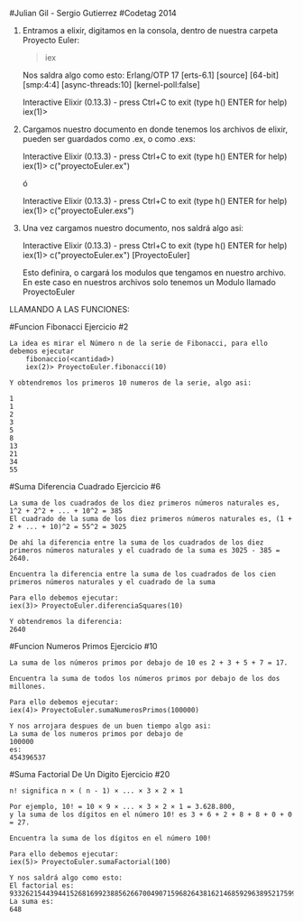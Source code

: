 #Julian Gil - Sergio Gutierrez
#Codetag 2014

1. Entramos a elixir, digitamos en la consola, dentro de nuestra carpeta Proyecto Euler:
	>iex 

	Nos saldra algo como esto:
	Erlang/OTP 17 [erts-6.1] [source] [64-bit] [smp:4:4] [async-threads:10] [kernel-poll:false]

	Interactive Elixir (0.13.3) - press Ctrl+C to exit (type h() ENTER for help)
	iex(1)>

2. Cargamos nuestro documento en donde tenemos los archivos de elixir, pueden ser guardados como .ex, o como .exs:
	
	Interactive Elixir (0.13.3) - press Ctrl+C to exit (type h() ENTER for help)
	iex(1)> c("proyectoEuler.ex")

	ó

	Interactive Elixir (0.13.3) - press Ctrl+C to exit (type h() ENTER for help)
	iex(1)> c("proyectoEuler.exs")

3. Una vez cargamos nuestro documento, nos saldrá algo asi:
	
	Interactive Elixir (0.13.3) - press Ctrl+C to exit (type h() ENTER for help)
	iex(1)> c("proyectoEuler.ex")
	[ProyectoEuler]


	Esto definira, o cargará los modulos que tengamos en nuestro archivo. En este caso en nuestros archivos solo tenemos  un Modulo llamado ProyectoEuler


LLAMANDO A LAS FUNCIONES:

#Funcion Fibonacci Ejercicio #2

	La idea es mirar el Número n de la serie de Fibonacci, para ello debemos ejecutar
		fibonaccio(<cantidad>)
		iex(2)> ProyectoEuler.fibonacci(10)

	Y obtendremos los primeros 10 numeros de la serie, algo asi:

	1
	1
	2
	3
	5
	8
	13
	21
	34
	55


#Suma Diferencia Cuadrado Ejercicio #6

	La suma de los cuadrados de los diez primeros números naturales es, 1^2 + 2^2 + ... + 10^2 = 385
	El cuadrado de la suma de los diez primeros números naturales es, (1 + 2 + ... + 10)^2 = 55^2 = 3025

	De ahí la diferencia entre la suma de los cuadrados de los diez primeros números naturales y el cuadrado de la suma es 3025 - 385 = 2640.

	Encuentra la diferencia entre la suma de los cuadrados de los cien primeros números naturales y el cuadrado de la suma

	Para ello debemos ejecutar:
	iex(3)> ProyectoEuler.diferenciaSquares(10)

	Y obtendremos la diferencia:
	2640


#Funcion Numeros Primos Ejercicio #10 

	La suma de los números primos por debajo de 10 es 2 + 3 + 5 + 7 = 17.

	Encuentra la suma de todos los números primos por debajo de los dos millones.

	Para ello debemos ejecutar:
	iex(4)> ProyectoEuler.sumaNumerosPrimos(100000)

	Y nos arrojara despues de un buen tiempo algo asi:
	La suma de los numeros primos por debajo de
	100000
	es:
	454396537


#Suma Factorial De Un Digito Ejercicio #20

	n! significa n × ( n - 1) × ... × 3 × 2 × 1

	Por ejemplo, 10! = 10 × 9 × ... × 3 × 2 × 1 = 3.628.800, 
	y la suma de los dígitos en el número 10! es 3 + 6 + 2 + 8 + 8 + 0 + 0 = 27.

	Encuentra la suma de los dígitos en el número 100!

	Para ello debemos ejecutar:
	iex(5)> ProyectoEuler.sumaFactorial(100)  

	Y nos saldrá algo como esto:
	El factorial es:
	93326215443944152681699238856266700490715968264381621468592963895217599993229915608941463976156518286253697920827223758251185210916864000000000000000000000000
	La suma es:
	648
